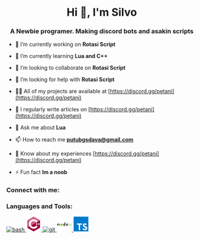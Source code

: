<h1 align="center">Hi 👋, I'm Silvo</h1>
<h3 align="center">A Newbie programer. Making discord bots and asakin scripts</h3>

- 🔭 I’m currently working on **Rotasi Script**

- 🌱 I’m currently learning **Lua and C++**

- 👯 I’m looking to collaborate on **Rotasi Script**

- 🤝 I’m looking for help with **Rotasi Script**

- 👨‍💻 All of my projects are available at [https://discord.gg/petani](https://discord.gg/petani)

- 📝 I regularly write articles on [https://discord.gg/petani](https://discord.gg/petani)

- 💬 Ask me about **Lua**

- 📫 How to reach me **putubgsdava@gmail.com**

- 📄 Know about my experiences [https://discord.gg/petani](https://discord.gg/petani)

- ⚡ Fun fact **Im a noob**

<h3 align="left">Connect with me:</h3>
<p align="left">
</p>

<h3 align="left">Languages and Tools:</h3>
<p align="left"> <a href="https://www.gnu.org/software/bash/" target="_blank" rel="noreferrer"> <img src="https://www.vectorlogo.zone/logos/gnu_bash/gnu_bash-icon.svg" alt="bash" width="40" height="40"/> </a> <a href="https://www.w3schools.com/cpp/" target="_blank" rel="noreferrer"> <img src="https://raw.githubusercontent.com/devicons/devicon/master/icons/cplusplus/cplusplus-original.svg" alt="cplusplus" width="40" height="40"/> </a> <a href="https://git-scm.com/" target="_blank" rel="noreferrer"> <img src="https://www.vectorlogo.zone/logos/git-scm/git-scm-icon.svg" alt="git" width="40" height="40"/> </a> <a href="https://nodejs.org" target="_blank" rel="noreferrer"> <img src="https://raw.githubusercontent.com/devicons/devicon/master/icons/nodejs/nodejs-original-wordmark.svg" alt="nodejs" width="40" height="40"/> </a> <a href="https://www.typescriptlang.org/" target="_blank" rel="noreferrer"> <img src="https://raw.githubusercontent.com/devicons/devicon/master/icons/typescript/typescript-original.svg" alt="typescript" width="40" height="40"/> </a> </p>
